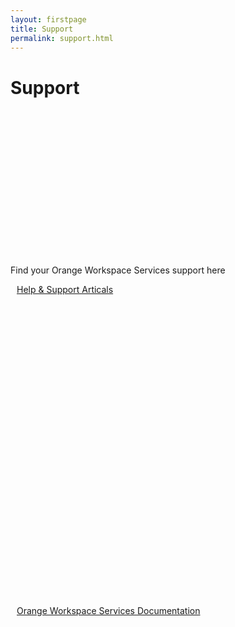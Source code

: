 ```yaml
---
layout: firstpage
title: Support
permalink: support.html
---
```

<style type="text/css">
    .bgimg {
        background-image: url('../images/support-bg.jpg');
        background-position:center bottom 20%;
	    background-size: 100%;
	    background-repeat: no-repeat
    }
    .bgarticles {
        background-image: url('../images/support-bg.jpg');
        background-position:center;
	    background-size: 100%;
	    background-repeat: no-repeat
    }
    .bgdocuments {
        background-image: url('../images/support-bg.jpg');
        background-position:center;
	    background-size: 100%;
	    background-repeat: no-repeat
    }
    .jumbotron-height {
        height: 300px;
    }
    .support-areas {
        margin: 10px;
        height: 500px;
        border-radius: 25px;
    }
</style>

<div class="jumbotron jumbotron-height bgimg">
    <div class="container">
        <h1>Support</h1>
        <p></p>
        <p></p>
    </div>
</div>

<div class="container">
    <div class="row-nopadding">
        <div class="col-sm-12 text-center">
            <h7>Find your Orange Workspace Services support here</h7>
        </div>
    </div>
</div>

<div class="container">
    <div class="row-nopadding">
        <div class="col-md-6 support-areas bgarticles text-center">
            <p><a class="btn btn-jumbotron btn-lg" href="{{ "https://docs.orangeworkspaceservices.com" | relative_url }}" target="_blank" role="button">Help & Support Articals</a></p>
        </div>
        <div class="col-md-6 support-areas bgdocuments text-center">
        <p><a class="btn btn-jumbotron btn-lg" href="{{ "https://docs.orangeworkspaceservices.com" | relative_url }}" target="_blank" role="button">Orange Workspace Services Documentation</a></p>
        </div>
    </div>
</div>
